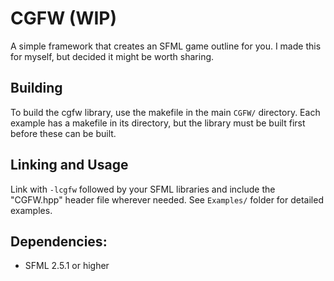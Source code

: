 # CGFW (WIP)
A simple framework that creates an SFML game outline for you. I made this for myself, but decided it might be worth sharing.

## Building
To build the cgfw library, use the makefile
in the  main `CGFW/` directory. Each example
has a makefile in its directory, but the library
must be built first before these can be built.

## Linking and Usage
Link with `-lcgfw` followed by your SFML libraries
and include the "CGFW.hpp" header file wherever
needed.  See `Examples/` folder for detailed
examples.

## Dependencies:
* SFML 2.5.1 or higher